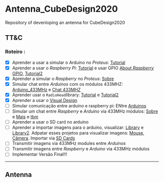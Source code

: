 # Antenna_CubeDesign2020

Repository of devenloping an antenna for CubeDesign2020


## TT&C

### Roteiro :

 - [x] Aprender a usar a simular o Arduino no *Proteus*: [Tutorial](https://www.youtube.com/playlist?list=PLUg-RvBnK2zaHDeWkeXDkz20sXLry8oVH)
 - [x] Aprender a usar o *Raspberry Pi*: [Tutorial](https://www.youtube.com/watch?v=RpseX2ylEuw&list=PLQVvvaa0QuDesV8WWHLLXW_avmTzHmJLv&index=2&t=29s) e usar  GPIO
 [About *Raspberry* GPIO](https://www.youtube.com/watch?v=tQEmtbaO2GY), [Tutorial2](https://www.youtube.com/playlist?list=PLNnwglGGYoTvy37TSGFlv-aFkpg7owWrE)
 - [x] Aprender a simular o *Raspberry* no *Proteus*: [Sobre](https://www.youtube.com/watch?v=PSp7XxqS8S4)
 - [x] Simular chat entre *Arduinos* com os módulos 433MHZ: [Arduino_433MHz](https://www.youtube.com/watch?v=qIHIr61Yb10) e [Chat 433MHZ](https://www.youtube.com/watch?v=PCslmzSDMmA)
 - [x] Aprender usar o `RadioHead`library: [Tutorial](https://www.digikey.com/en/maker/blogs/2019/how-to-wirelessly-transmit-data-on-arduino) e [Tutorial2](https://dronebotworkshop.com/433mhz-rf-modules-arduino/)
 - [x] Aprender a usar o [Visual Design](https://www.youtube.com/playlist?list=PLXLOTYmVieaJH7-OCWccmdiWgGHp7-vnW)
 - [ ] Simular comunicação entre arduino e raspberry pi: ENtre [Arduinos](https://www.youtube.com/watch?v=lb78DNIh6PU)
 - [ ] Simular um chat entre *Raspberry* e *Arduino* via 433MHz módulos: [Sobre](https://magpi.raspberrypi.org/articles/build-433mhz-radio-chat-device) e [Mais](https://www.piddlerintheroot.com/rf-433-mhz/) e [tbm](https://github.com/mrpjevans/rfchat)
 - [ ] Aprender a usar o SD card no arduino
 - [ ] Aprender a importar imagens para o arduino, visualizar: [Library](https://learn.adafruit.com/adafruit-gfx-graphics-library/loading-images) e [Library2](https://www.arduino.cc/en/Reference/TFTLoadImage). Adpatar esses projetos para visualizar imagens:
 [Mouse](http://frenki.net/2013/12/convert-optical-mouse-into-arduino-web-camera/), [Câmera](https://www.youtube.com/playlist?list=PLVilroPGLJaesaS5mP93i0goPck2JK-O4).
 Importar via [SD Cards](https://www.youtube.com/watch?v=XTPi3sqK6SM)
 - [ ] Transmitir imagens via 433MHz modules entre *Arduinos*
 - [ ] Transmitir imagens entre *Raspberry* e *Arduino* via 433MHz módulos
 - [ ] Implementar Versão Final!!!
 
 ---
 
 ## Antenna
